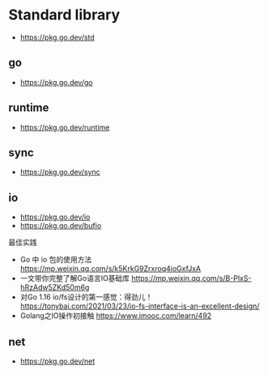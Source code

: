 # Standard library
- https://pkg.go.dev/std

## go
- https://pkg.go.dev/go

## runtime
- https://pkg.go.dev/runtime

## sync
- https://pkg.go.dev/sync

## io
- https://pkg.go.dev/io
- https://pkg.go.dev/bufio

最佳实践
- Go 中 io 包的使用方法 https://mp.weixin.qq.com/s/k5KrkG9Zrxroq4ioGxfJxA
- 一文带你完整了解Go语言IO基础库 https://mp.weixin.qq.com/s/B-PlxS-hRzAdw5ZKd50m6g
- 对Go 1.16 io/fs设计的第一感觉：得劲儿！https://tonybai.com/2021/03/23/io-fs-interface-is-an-excellent-design/
- Golang之IO操作初接触 https://www.imooc.com/learn/492

## net
- https://pkg.go.dev/net

